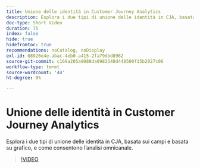 ```yaml
---
title: Unione delle identità in Customer Journey Analytics
description: Esplora i due tipi di unione delle identità in CJA, basata sui campi e basata su grafico, e come consentono l’analisi omnicanale.
doc-type: Short Video
duration: 75
index: false
hide: true
hidefromtoc: true
recommendations: noCatalog, noDisplay
exl-id: 08926e4e-abac-4eb0-a415-2fa79dbd8962
source-git-commit: c169a205a9088da0982548d448500f15b2027c06
workflow-type: tm+mt
source-wordcount: '44'
ht-degree: 0%

---
```


# Unione delle identità in Customer Journey Analytics

Esplora i due tipi di unione delle identità in CJA, basata sui campi e basata su grafico, e come consentono l’analisi omnicanale.

<!-- 62_S113_3442460_74_identity-stitching-in-customer-journey-analytics -->
>[!VIDEO](https://video.tv.adobe.com/v/3458335/?learn=on&enablevpops=true)
